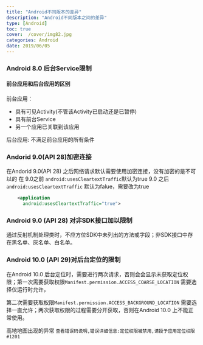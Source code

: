 ```yaml
---
title: "Android不同版本的差异"
description: "Android不同版本之间的差异"
type: [Android]
toc: true
cover:  /cover/img82.jpg
categories: Android
date: 2019/06/05
---
```



### Android 8.0 后台Service限制

#### 前台应用和后台应用的区别

前台应用：  
* 具有可见Activity(不管该Activity已启动还是已暂停)
* 具有前台Service
* 另一个应用已关联到该应用

后台应用:
不满足前台应用的所有条件

### Andorid 9.0(API 28)加密连接

在Andorid 9.0(API 28) 之后网络请求默认需要使用加密连接，没有加密的是不可以的
在 9.0之前   `android:usesCleartextTraffic`默认为true
9.0 之后 `android:usesCleartextTraffic` 默认为falue，需要改为true
<!--more-->
```xml
    <application
      android:usesCleartextTraffic="true">
```


### Android 9.0 (API 28) 对非SDK接口加以限制

通过反射机制处理类时，不应方位SDK中未列出的方法或字段；非SDK接口中存在黑名单、灰名单、白名单。


### Android 10.0 (API 29)对后台定位的限制

在Android 10.0 后台定位时，需要进行两次请求，否则会会显示未获取定位权限；第一次需要获取权限`Manifest.permission.ACCESS_COARSE_LOCATION` 需要选择仅运行时允许，

第二次需要获取权限`Manifest.permission.ACCESS_BACKGROUND_LOCATION` 需要选择一直允许；两次获取权限的过程需要分开获取，否则在Android 10.0 上不能正常使用。

高地地图出现的异常 `查看错误码说明,错误详细信息:定位权限被禁用,请授予应用定位权限#1201`


